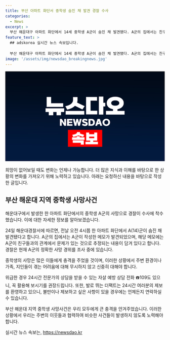 ```yaml
---
title: 부산 아파트 화단서 중학생 숨진 채 발견 경찰 수사
categories:
  - News
excerpt: >
  부산 해운대구 아파트 화단에서 14세 중학생 A군이 숨진 채 발견됐다. A군의 집에서는 친구들과의 관계에 대한 어려움을 담은 메모가 발견됐으며, 경찰은 정확한 사망 경위를 조사 중이다. A군의 사망으로 우울 등의 문제에 대한 관심이 증폭되고 있으며, 자살 예방 상담 전화 109를 통해 도움을 받을 수 있다. 또한, 더팩트는 24시간 제보를 기다리며, 관련 정보가 있는 경우 제보할 것을 권고한다.
feature_text: >
  ## adskorea 실시간 뉴스 속보입니다.

  부산 해운대구 아파트 화단에서 14세 중학생 A군이 숨진 채 발견됐다. A군의 집에서는 친구들과의 관계에 대한 어려움을 담은 메모가 발견됐으며, 경찰은 정확한 사망 경위를 조사 중이다. A군의 사망으로 우울 등의 문제에 대한 관심이 증폭되고 있으며, 자살 예방 상담 전화 109를 통해 도움을 받을 수 있다. 또한, 더팩트는 24시간 제보를 기다리며, 관련 정보가 있는 경우 제보할 것을 권고한다.
image: '/assets/img/newsdao_breakingnews.jpg'
---
```


<p><img src="/assets/img/newsdao_breakingnews.jpg" alt="adskorea 속보" /></p>

<p>희망이 없어보일 때도 변화는 언제나 가능합니다. 더 많은 지식과 이해를 바탕으로 한 상황의 변화를 가져오기 위해 노력하고 있습니다. 아래는 요청하신 내용을 바탕으로 작성한 글입니다.</p>

<h2 data-ke-size="size26">부산 해운대 지역 중학생 사망사건</h2>

<p>해운대구에서 발생한 한 아파트 화단에서의 중학생 A군의 사망으로 경찰이 수사에 착수했습니다. 이에 대한 자세한 정보를 알아보겠습니다.</p>

<p data-ke-size="size16">24일 해운대경찰서에 따르면, 전날 오전 4시쯤 한 아파트 화단에서 A(14)군이 숨진 채 발견됐다고 합니다. A군의 집에서는 A군이 작성한 메모가 발견되었으며, 해당 메모에는 A군이 친구들과의 관계에서 문제가 있는 것으로 추정되는 내용이 담겨 있다고 합니다. 경찰은 현재 A군의 정확한 사망 경위를 조사 중에 있습니다.</p>

<p>중학생의 사망은 많은 이들에게 충격을 주었을 것이며, 이러한 상황에서 주변 환경이나 가족, 지인들이 겪는 어려움에 대해 무시하지 않고 신중히 대해야 합니다. </p>

<p data-ke-size="size16">위급한 경우 24시간 전문가의 상담을 받을 수 있는 자살 예방 상담 전화 ☎️109도 있으니, 꼭 활용해 보시기를 권장드립니다. 또한, 발로 뛰는 더팩트는 24시간 여러분의 제보를 환영하고 있으니, 불만이나 제보하고 싶은 사항이 있을 경우에는 언제든지 연락하실 수 있습니다.</p>

<p>부산 해운대 지역 중학생 사망사건은 우리 모두에게 큰 충격을 안겨주었습니다. 이러한 상황에서 우리는 주변의 이웃들과 협력하여 비슷한 사건들이 발생하지 않도록 노력해야 합니다.</p>
실시간 뉴스 속보는, <a href="https://newsdao.kr" rel="dofollow">https://newsdao.kr</a>


